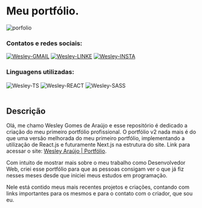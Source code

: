 # Meu portfólio.

![porfolio](https://user-images.githubusercontent.com/89321125/153666596-6c6e9f6f-a465-4338-925c-9f540a2281f3.PNG)

### Contatos e redes sociais:

<div style="display: inline_block">
  <a href="mailto:wesleyara.contato@gmail.com"><img alt="Wesley-GMAIL" src="https://img.shields.io/badge/Gmail-D14836?style=for-the-badge&logo=gmail&logoColor=white"></a>
  <a href="https://www.linkedin.com/in/wesley-gomes-de-araújo-534a66221/"><img alt="Wesley-LINKE" src="https://img.shields.io/badge/LinkedIn-0077B5?style=for-the-badge&logo=linkedin&logoColor=white"></a>
  <a href="https://www.instagram.com/wesleyaraujo_w/"><img alt="Wesley-INSTA" src="https://img.shields.io/badge/Instagram-E4405F?style=for-the-badge&logo=instagram&logoColor=white"></a>
</div>

### Linguagens utilizadas:

<div style="display: inline_block;">
  <img target="_blank" align="center" alt="Wesley-TS" src="https://img.shields.io/badge/TypeScript-007ACC?style=for-the-badge&logo=typescript&logoColor=white">
  <img target="_blank" align="center" alt="Wesley-REACT" src="https://img.shields.io/badge/React-20232A?style=for-the-badge&logo=react&logoColor=61DAFB">
  <img align="center" alt="Wesley-SASS" src="https://img.shields.io/badge/Sass-CC6699?style=for-the-badge&logo=sass&logoColor=white"> 
</div>
<br>

## Descrição

Olá, me chamo Wesley Gomes de Araújo e esse repositório é dedicado a criação do meu primeiro portfólio profissional.
O portfólio v2 nada mais é do que uma versão melhorada do meu primeiro portfólio, implementando a utilização de React.js e futuramente Next.js na estrutura do site.
Link para acessar o site: <a href="https://portfolio-wesleyara.vercel.app/">Wesley Araújo | Portfólio</a>.


Com intuito de mostrar mais sobre o meu trabalho como Desenvolvedor Web, criei esse portfólio para que as pessoas consigam ver o que já fiz nesses meses desde que iniciei meus estudos em programação.

Nele está contido meus mais recentes projetos e criações, contando com links importantes para os mesmos e para o contato com o criador, que sou eu.
